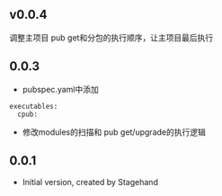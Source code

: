 ## v0.0.4
调整主项目 pub get和分包的执行顺序，让主项目最后执行

## 0.0.3
- pubspec.yaml中添加
```
executables:
  cpub:
```
- 修改modules的扫描和 pub get/upgrade的执行逻辑

## 0.0.1

- Initial version, created by Stagehand
